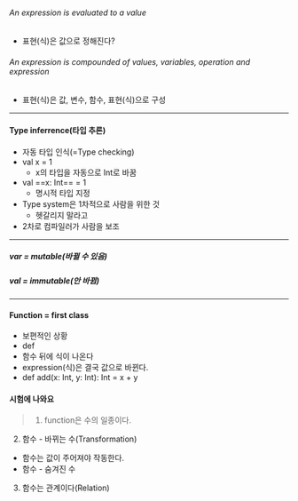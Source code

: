 ###### An expression is evaluated to a value
- 표현(식)은 값으로 정해진다?
###### An expression is compounded of values, variables, operation and expression
- 표현(식)은 값, 변수, 함수, 표현(식)으로 구성
---
#### Type inferrence(타입 추론)
- 자동 타입 인식(=Type checking)
- val x = 1
  - x의 타입을 자동으로 Int로 바꿈
- val ==x: Int== = 1
  - 명시적 타입 지정
- Type system은 1차적으로 사람을 위한 것
  - 헷갈리지 말라고
- 2차로 컴파일러가 사람을 보조
---
##### var = mutable(바뀔 수 있음)
##### val = immutable(안 바뀜)
---
#### Function = first class
- 보편적인 상황
- def
- 함수 뒤에 식이 나온다
- expression(식)은 결국 값으로 바뀐다.
- def add(x: Int, y: Int): Int = x + y

#### 시험에 나와요
> 1. function은 수의 일종이다.
2. 함수 - 바뀌는 수(Transformation)
 - 함수는 값이 주어져야 작동한다.
 - 함수 - 숨겨진 수 
3. 함수는 관계이다(Relation) 



